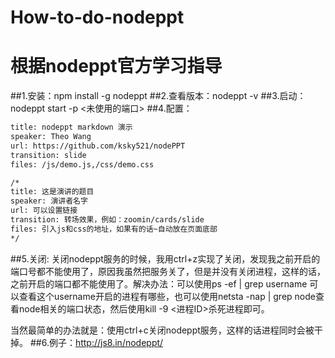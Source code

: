 # How-to-do-nodeppt
# 根据nodeppt官方学习指导
##1.安装：npm install -g nodeppt
##2.查看版本：nodeppt -v
##3.启动：nodeppt start -p <未使用的端口>
##4.配置：
```html
title: nodeppt markdown 演示
speaker: Theo Wang
url: https://github.com/ksky521/nodePPT
transition: slide
files: /js/demo.js,/css/demo.css

/*
title: 这是演讲的题目
speaker: 演讲者名字
url: 可以设置链接
transition: 转场效果，例如：zoomin/cards/slide
files: 引入js和css的地址，如果有的话~自动放在页面底部
*/
```

##5.关闭:
关闭nodeppt服务的时候，我用ctrl+z实现了关闭，发现我之前开启的端口号都不能使用了，原因我虽然把服务关了，但是并没有关闭进程，这样的话，之前开启的端口都不能使用了。解决办法：可以使用ps -ef | grep username 可以查看这个username开启的进程有哪些，也可以使用netsta -nap | grep node查看node相关的端口状态，然后使用kill -9 <进程ID>杀死进程即可。

当然最简单的办法就是：使用ctrl+c关闭nodeppt服务，这样的话进程同时会被干掉。
##6.例子：http://js8.in/nodeppt/
